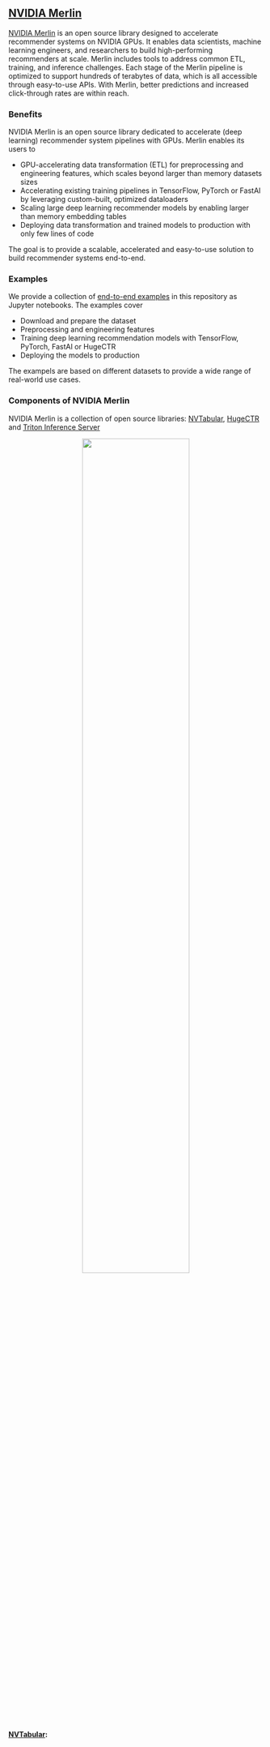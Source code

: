 ## [NVIDIA Merlin](https://github.com/NVIDIA-Merlin) 

[NVIDIA Merlin](https://developer.nvidia.com/nvidia-merlin) is an open source library designed to accelerate recommender systems on NVIDIA GPUs. It enables data scientists, machine learning engineers, and researchers to build high-performing recommenders at scale. Merlin includes tools to address common ETL, training, and inference challenges. Each stage of the Merlin pipeline is optimized to support hundreds of terabytes of data, which is all accessible through easy-to-use APIs. With Merlin, better predictions and increased click-through rates are within reach.

### Benefits

NVIDIA Merlin is an open source library dedicated to accelerate (deep learning) recommender system pipelines with GPUs. Merlin enables its users to
* GPU-accelerating data transformation (ETL) for preprocessing and engineering features, which scales beyond larger than memory datasets sizes
* Accelerating existing training pipelines in TensorFlow, PyTorch or FastAI by leveraging custom-built, optimized dataloaders
* Scaling large deep learning recommender models by enabling larger than memory embedding tables
* Deploying data transformation and trained models to production with only few lines of code

The goal is to provide a scalable, accelerated and easy-to-use solution to build recommender systems end-to-end. 

### Examples

We provide a collection of [end-to-end examples](./examples/) in this repository as Jupyter notebooks. The examples cover
- Download and prepare the dataset
- Preprocessing and engineering features
- Training deep learning recommendation models with TensorFlow, PyTorch, FastAI or HugeCTR
- Deploying the models to production

The exampels are based on different datasets to provide a wide range of real-world use cases.

### Components of NVIDIA Merlin

NVIDIA Merlin is a collection of open source libraries: [NVTabular](https://github.com/NVIDIA/NVTabular), [HugeCTR](https://github.com/NVIDIA/HugeCTR) and [Triton Inference Server](https://github.com/triton-inference-server/server)

<p align="center">
<img src='https://developer.nvidia.com/sites/default/files/akamai/merlin/recommender-systems-dev-web-850.svg' width="65%">
</p>

**[NVTabular](https://github.com/NVIDIA/NVTabular):**


